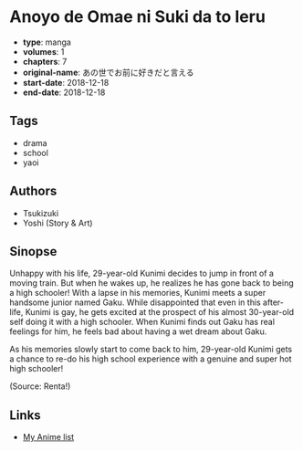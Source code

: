 # Anoyo de Omae ni Suki da to Ieru

-   **type**: manga
-   **volumes**: 1
-   **chapters**: 7
-   **original-name**: あの世でお前に好きだと言える
-   **start-date**: 2018-12-18
-   **end-date**: 2018-12-18

## Tags

-   drama
-   school
-   yaoi

## Authors

-   Tsukizuki
-   Yoshi (Story & Art)

## Sinopse

Unhappy with his life, 29-year-old Kunimi decides to jump in front of a moving train. But when he wakes up, he realizes he has gone back to being a high schooler! With a lapse in his memories, Kunimi meets a super handsome junior named Gaku. While disappointed that even in this after-life, Kunimi is gay, he gets excited at the prospect of his almost 30-year-old self doing it with a high schooler. When Kunimi finds out Gaku has real feelings for him, he feels bad about having a wet dream about Gaku.

As his memories slowly start to come back to him, 29-year-old Kunimi gets a chance to re-do his high school experience with a genuine and super hot high schooler!

(Source: Renta!)

## Links

-   [My Anime list](https://myanimelist.net/manga/137290/Anoyo_de_Omae_ni_Suki_da_to_Ieru)
